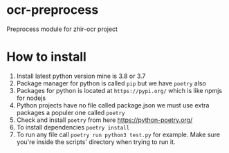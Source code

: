 # ocr-preprocess
Preprocess module for zhir-ocr project
# How to install
1. Install latest python version mine is 3.8 or 3.7 
1. Package manager for python is called `pip` but we have `poetry` also 
1. Packages for python is located at `https://pypi.org/` which is like npmjs for nodejs 
1. Python projects have no file called package.json we must use extra packages a populer one called ``poetry``
1. Check and install ``poetry`` from here https://python-poetry.org/
1. To install dependencies ``poetry install ``
1. To run any file call ``poetry run python3 test.py`` for example. Make sure you're inside the scripts' directory when trying to run it.
